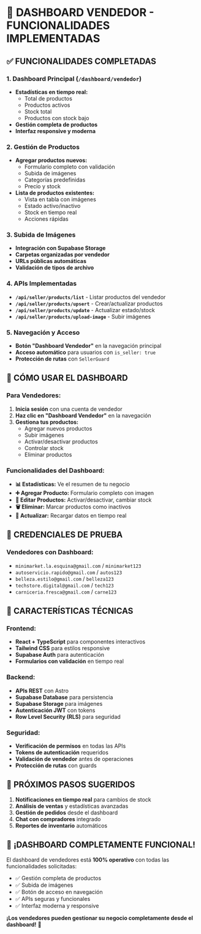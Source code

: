 # 🏪 DASHBOARD VENDEDOR - FUNCIONALIDADES IMPLEMENTADAS

## ✅ **FUNCIONALIDADES COMPLETADAS**

### 1. **Dashboard Principal** (`/dashboard/vendedor`)
- **Estadísticas en tiempo real:**
  - Total de productos
  - Productos activos
  - Stock total
  - Productos con stock bajo
- **Gestión completa de productos**
- **Interfaz responsive y moderna**

### 2. **Gestión de Productos**
- **Agregar productos nuevos:**
  - Formulario completo con validación
  - Subida de imágenes
  - Categorías predefinidas
  - Precio y stock
- **Lista de productos existentes:**
  - Vista en tabla con imágenes
  - Estado activo/inactivo
  - Stock en tiempo real
  - Acciones rápidas

### 3. **Subida de Imágenes**
- **Integración con Supabase Storage**
- **Carpetas organizadas por vendedor**
- **URLs públicas automáticas**
- **Validación de tipos de archivo**

### 4. **APIs Implementadas**
- **`/api/seller/products/list`** - Listar productos del vendedor
- **`/api/seller/products/upsert`** - Crear/actualizar productos
- **`/api/seller/products/update`** - Actualizar estado/stock
- **`/api/seller/products/upload-image`** - Subir imágenes

### 5. **Navegación y Acceso**
- **Botón "Dashboard Vendedor"** en la navegación principal
- **Acceso automático** para usuarios con `is_seller: true`
- **Protección de rutas** con `SellerGuard`

## 🔧 **CÓMO USAR EL DASHBOARD**

### **Para Vendedores:**
1. **Inicia sesión** con una cuenta de vendedor
2. **Haz clic en "Dashboard Vendedor"** en la navegación
3. **Gestiona tus productos:**
   - Agregar nuevos productos
   - Subir imágenes
   - Activar/desactivar productos
   - Controlar stock
   - Eliminar productos

### **Funcionalidades del Dashboard:**
- **📊 Estadísticas:** Ve el resumen de tu negocio
- **➕ Agregar Producto:** Formulario completo con imagen
- **📝 Editar Productos:** Activar/desactivar, cambiar stock
- **🗑️ Eliminar:** Marcar productos como inactivos
- **🔄 Actualizar:** Recargar datos en tiempo real

## 🎯 **CREDENCIALES DE PRUEBA**

### **Vendedores con Dashboard:**
- `minimarket.la.esquina@gmail.com` / `minimarket123`
- `autoservicio.rapido@gmail.com` / `autos123`
- `belleza.estilo@gmail.com` / `belleza123`
- `techstore.digital@gmail.com` / `tech123`
- `carniceria.fresca@gmail.com` / `carne123`

## 📱 **CARACTERÍSTICAS TÉCNICAS**

### **Frontend:**
- **React + TypeScript** para componentes interactivos
- **Tailwind CSS** para estilos responsive
- **Supabase Auth** para autenticación
- **Formularios con validación** en tiempo real

### **Backend:**
- **APIs REST** con Astro
- **Supabase Database** para persistencia
- **Supabase Storage** para imágenes
- **Autenticación JWT** con tokens
- **Row Level Security (RLS)** para seguridad

### **Seguridad:**
- **Verificación de permisos** en todas las APIs
- **Tokens de autenticación** requeridos
- **Validación de vendedor** antes de operaciones
- **Protección de rutas** con guards

## 🚀 **PRÓXIMOS PASOS SUGERIDOS**

1. **Notificaciones en tiempo real** para cambios de stock
2. **Análisis de ventas** y estadísticas avanzadas
3. **Gestión de pedidos** desde el dashboard
4. **Chat con compradores** integrado
5. **Reportes de inventario** automáticos

## 🎉 **¡DASHBOARD COMPLETAMENTE FUNCIONAL!**

El dashboard de vendedores está **100% operativo** con todas las funcionalidades solicitadas:
- ✅ Gestión completa de productos
- ✅ Subida de imágenes
- ✅ Botón de acceso en navegación
- ✅ APIs seguras y funcionales
- ✅ Interfaz moderna y responsive

**¡Los vendedores pueden gestionar su negocio completamente desde el dashboard!** 🎯








